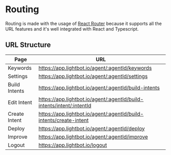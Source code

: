 # Routing

Routing is made with the usage of [React Router](https://reacttraining.com/react-router/web) because it supports all the URL features and it's well integrated with React and Typescript.

## URL Structure

| Page          | URL                                                                   |
| ------------- | --------------------------------------------------------------------- |
| Keywords      | https://app.lightbot.io/agent/:agentId/keywords                       |
| Settings      | https://app.lightbot.io/agent/:agentId/settings                       |
| Build Intents | https://app.lightbot.io/agent/:agentId/build-intents                  |
| Edit Intent   | https://app.lightbot.io/agent/:agentId/build-intents/intent/:intentId |
| Create Intent | https://app.lightbot.io/agent/:agentId/build-intents/create-intent    |
| Deploy        | https://app.lightbot.io/agent/:agentId/deploy                         |
| Improve       | https://app.lightbot.io/agent/:agentId/improve                        |
| Logout        | https://app.lightbot.io/logout                                        |
